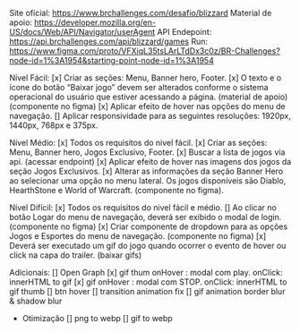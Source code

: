 Site oficial: https://www.brchallenges.com/desafio/blizzard
Material de apoio: https://developer.mozilla.org/en-US/docs/Web/API/Navigator/userAgent
API Endepoint: https://api.brchallenges.com/api/blizzard/games
Run: https://www.figma.com/proto/VFXiqL35tsLArLTdDx3c0z/BR-Challenges?node-id=1%3A1954&starting-point-node-id=1%3A1954


Nível Fácil:
[x] Criar as seções: Menu, Banner hero, Footer.
[x] O texto e o ícone do botão “Baixar jogo” devem ser alterados conforme o sistema operacional do usuário que estiver acessando a página. (material de apoio) (componente no figma)
[x] Aplicar efeito de hover nas opções do menu de navegação.
[] Aplicar responsividade para as seguintes resoluções: 1920px, 1440px, 768px e 375px.

Nível Médio:
[x] Todos os requisitos do nivel fácil.
[x] Criar as seções: Menu, Banner hero, Jogos Exclusivo, Footer.
[x] Buscar a lista de jogos via api. (acessar endpoint)
[x] Aplicar efeito de hover nas imagens dos jogos da seção Jogos Exclusivos.
[x] Alterar as informações da seção Banner Hero ao selecionar uma opção no menu lateral. Os jogos disponíveis são Diablo, HearthStone e World of Warcraft. (componente no figma).

Nível Difícil:
[x] Todos os requisitos do nivel fácil e médio.
[] Ao clicar no botão Logar do menu de navegação, deverá ser exibido o modal de login. (componente no figma)
[x] Criar componente de dropdown para as opções Jogos e Esportes do menu de navegação. (componente no figma)
[x] Deverá ser executado um gif do jogo quando ocorrer o evento de hover ou click na capa do trailer. (baixar gifs)

Adicionais:
[] Open Graph
[x] gif thum onHover : modal com play. onClick: innerHTML to gif
[x] gif onHover : modal com STOP. onClick: innerHTML to gif thumb
[] btn hover
[] transition animation fix
[] gif animation border blur & shadow blur
 - Otimização
    [] png to webp
    [] gif to webp